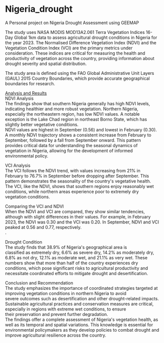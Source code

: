 # Nigeria_drought
A Personal project on Nigeria Drought Assessment using GEEMAP

The study uses NASA MODIS MOD13A2.061 Terra Vegetation Indices 16-Day Global 1km data to assess agricultural drought conditions in Nigeria for the year 2023. The Normalised Difference Vegetation Index (NDVI) and the Vegetation Condition Index (VCI) are the primary metrics under consideration. These indices are critical for measuring the health and productivity of vegetation across the country, providing information about drought severity and spatial distribution.

The study area is defined using the FAO Global Administrative Unit Layers (GAUL) 2015 Country Boundaries, which provide accurate geographical boundaries for research.

[Analysis and Results](Nigeria_drought_analysis.ipynb)<br>
NDVI Analysis<br>
The findings show that southern Nigeria generally has high NDVI levels, indicating healthier and more robust vegetation. Northern Nigeria, especially the northeastern region, has low NDVI values. A notable exception is the Lake Chad region in northeast Borno State, which has slightly better vegetative conditions.<br>
NDVI values are highest in September (0.56) and lowest in February (0.30). A monthly NDVI trajectory shows a consistent increase from February to September, followed by a fall from September onward. This pattern provides critical data for understanding the seasonal dynamics of vegetation in Nigeria, allowing for the development of informed environmental policy.

VCI Analysis<br>
The VCI follows the NDVI trend, with values increasing from 21% in February to 76.7% in September before dropping after September. This pattern demonstrates the seasonality of the country's vegetative health.<br>
The VCI, like the NDVI, shows that southern regions enjoy reasonably wet conditions, while northern areas experience poor to extremely dry vegetation conditions.

Comparing the VCI and NDVI<br>
When the NDVI and VCI are compared, they show similar tendencies, although with slight differences in their values. For example, in February 2023, the NDVI was 0.30 and the VCI was 0.20. In September, NDVI and VCI peaked at 0.56 and 0.77, respectively.<br>.

Drought Condition<br>
The study finds that 38.9% of Nigeria's geographical area is classified as extremely dry, 6.6% as severe dry, 14.2% as moderately dry, 6.8% as not dry, 12.1% as moderate wet, and 21.1% as very wet. These numbers show that more than half of the country experiences dry conditions, which pose significant risks to agricultural productivity and necessitate coordinated efforts to mitigate drought and desertification.

Conclusion and Recommendation<br>
The study emphasizes the importance of coordinated strategies targeted at improving vegetation conditions in northern Nigeria to avoid severe outcomes such as desertification and other drought-related impacts. Sustainable agricultural practices and conservation measures are critical, especially in regions with extreme wet conditions, to ensure their preservation and prevent further degradation.<br>
The findings offer a complete assessment of Nigeria's vegetation health, as well as its temporal and spatial variations. This knowledge is essential for environmental policymakers as they develop policies to combat drought and improve agricultural resilience across the country.